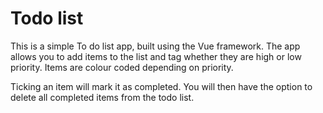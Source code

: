 # Todo list

This is a simple To do list app, built using the Vue framework. The app allows you to add
items to the list and tag whether they are high or low priority. Items are colour coded
depending on priority.

Ticking an item will mark it as completed. You will then have the option to delete all
completed items from the todo list.
